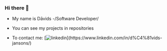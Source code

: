 ### Hi there 👋

* My name is Dāvids -/Software Developer/
* You can see my projects in repositories

* To contact me: 
[![linkedin]([https://www.linkedin.com/in/d%C4%81vids-jansons/](https://www.google.com/url?sa=i&url=https%3A%2F%2Fadm.diena.lv%2Fraksts%2Ftehnologijas%2Fzinas%2Flinkedin-nozagti-65-miljoni-lietotaju-parolu-istais-bridis-to-nomainit-13951162&psig=AOvVaw1oCBTql6q79GITgfEw65IE&ust=1673522210756000&source=images&cd=vfe&ved=0CBAQjRxqFwoTCKDNvpmyv_wCFQAAAAAdAAAAABAE))](https://www.linkedin.com/in/d%C4%81vids-jansons/)
